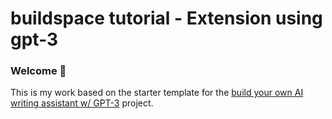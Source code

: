 # buildspace tutorial - Extension using gpt-3 
### Welcome 👋
This is my work based on the starter template for the [build your own AI writing assistant w/ GPT-3](https://buildspace.so/builds/ai-writer) project. 

